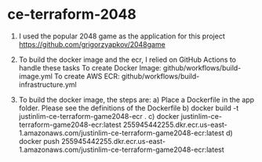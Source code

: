 # ce-terraform-2048

1) I used the popular 2048 game as the application for this project
https://github.com/grigorzyapkov/2048game

2) To build the docker image and the ecr, I relied on GitHub Actions to handle these tasks
To create Docker Image: github/workflows/build-image.yml
To create AWS ECR: github/workflows/build-infrastructure.yml

3) To build the docker image, the steps are:
a) Place a Dockerfile in the app folder. Please see the definitions of the Dockerfile
b) docker build -t justinlim-ce-terraform-game2048-ecr .
c) docker justinlim-ce-terraform-game2048-ecr:latest 255945442255.dkr.ecr.us-east-1.amazonaws.com/justinlim-ce-terraform-game2048-ecr:latest
d) docker push 255945442255.dkr.ecr.us-east-1.amazonaws.com/justinlim-ce-terraform-game2048-ecr:latest